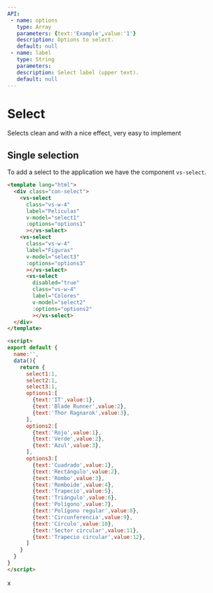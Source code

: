 ```yaml
---
API:
 - name: options
   type: Array
   parameters: {text:'Example',value:'1'}
   description: Options to select.
   default: null
 - name: label
   type: String
   parameters:
   description: Select label (upper text).
   default: null
---
```


# Select

<box header>

Selects clean and with a nice effect, very easy to implement

</box>

<box>

## Single selection

To add a select to the application we have the component `vs-select`.

<vuecode md>
<div slot="demo">

 <Demos-Select/>

</div>

<div slot="code">

```html
<template lang="html">
  <div class="con-select">
    <vs-select
      class="vs-w-4"
      label="Peliculas"
      v-model="select1"
      :options="options1"
      ></vs-select>
    <vs-select
      class="vs-w-4"
      label="Figuras"
      v-model="select3"
      :options="options3"
      ></vs-select>
      <vs-select
        disabled="true"
        class="vs-w-4"
        label="Colores"
        v-model="select2"
        :options="options2"
        ></vs-select>
  </div>
</template>

<script>
export default {
  name:'',
  data(){
    return {
      select1:1,
      select2:1,
      select3:1,
      options1:[
        {text:'IT',value:1},
        {text:'Blade Runner',value:2},
        {text:'Thor Ragnarok',value:3},
      ],
      options2:[
        {text:'Rojo',value:1},
        {text:'Verde',value:2},
        {text:'Azul',value:3},
      ],
      options3:[
        {text:'Cuadrado',value:1},
        {text:'Rectángulo',value:2},
        {text:'Rombo',value:3},
        {text:'Romboide',value:4},
        {text:'Trapecio',value:5},
        {text:'Triángulo',value:6},
        {text:'Polígono',value:7},
        {text:'Polígono regular',value:8},
        {text:'Circunferencia',value:9},
        {text:'Círculo',value:10},
        {text:'Sector circular',value:11},
        {text:'Trapecio circular',value:12},
      ]
    }
  }
}
</script>
```

</div>
</vuecode>
</box>x
